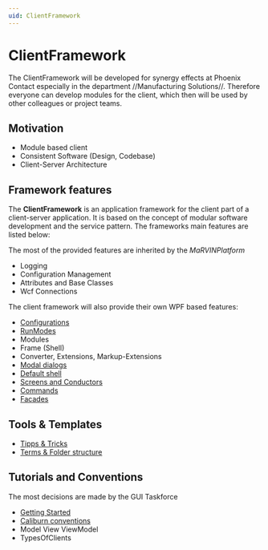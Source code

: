 ```yaml
---
uid: ClientFramework
---
```

# ClientFramework

The ClientFramework will be developed for synergy effects at Phoenix Contact especially in the department //Manufacturing Solutions//. Therefore everyone can develop modules for the client, which then will be used by other colleagues or project teams.

## Motivation

* Module based client
* Consistent Software (Design, Codebase)
* Client-Server Architecture

## Framework features

The **ClientFramework** is an application framework for the client part of a client-server application. It is based on the concept of modular software development and the service pattern. The frameworks main features are listed below:

The most of the provided features are inherited by the *MaRVINPlatform*

* Logging
* Configuration Management
* Attributes and Base Classes
* Wcf Connections

The client framework will also provide their own WPF based features:

* [Configurations](xref:Configurations)
* [RunModes](xref:RunModes)
* Modules
* Frame (Shell)
* Converter, Extensions, Markup-Extensions
* [Modal dialogs](xref:ModalDialogs)
* [Default shell](xref:DefaultShell)
* [Screens and Conductors](xref:ScreensAndConductors)
* [Commands](xref:Commands)
* [Facades](xref:Facades)

## Tools & Templates

* [Tipps & Tricks](xref:TippsAndTricks)
* [Terms & Folder structure](xref:TermsAndFolderStructure)

## Tutorials and Conventions

The most decisions are made by the GUI Taskforce

* [Getting Started](xref:Tutorials.Index)
* [Caliburn conventions](xref:CaliburnConventions)
* Model View ViewModel
* TypesOfClients